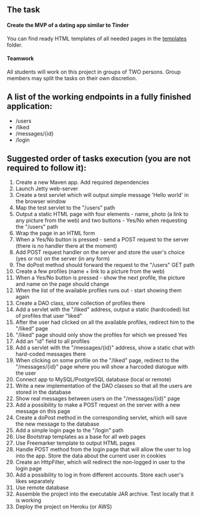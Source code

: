 ## The task 

#### Create the MVP of a dating app similar to Tinder

You can find ready HTML templates of all needed pages in the [templates](./templates) folder.

#### Teamwork

All students will work on this project in groups of TWO persons. Group members may split the tasks on their own discretion.

## A list of the working endpoints in a fully finished application:
- /users
- /liked
- /messages/{id}
- /login

## Suggested order of tasks execution (you are not required to follow it):
1. Create a new Maven app. Add required dependencies
2. Launch Jetty web-server
3. Create a test servlet which will output simple message 'Hello world' in the browser window
4. Map the test servlet to the "/users" path
5. Output a static HTML page with four elements - name, photo (a link to any picture from the web) and two buttons - Yes/No when requesting the "/users" path
6. Wrap the page in an HTML form
7. When a Yes/No button is pressed - send a POST request to the server (there is no handler there at the moment)
8. Add POST request handler on the server and store the user's choice (yes or no) on the server (in any form)
9. The doPost method should forward the request to the "/users" GET path
10. Create a few profiles (name + link to a picture from the web)
11. When a Yes/No button is pressed - show the next profile, the picture and name on the page should change
12. When the list of the available profiles runs out - start showing them again
13. Create a DAO class, store collection of profiles there
14. Add a servlet with the "/liked" address, output a static (hardcoded) list of profiles that user "liked"
15. After the user had clicked on all the available profiles, redirect him to the "/liked" page
16. "/liked" page should only show the profiles for which we pressed Yes
17. Add an "id" field to all profiles 
18. Add a servlet with the "/messages/{id}" address, show a static chat with hard-coded messages there
19. When clicking on some profile on the "/liked" page, redirect to the "/messages/{id}" page where you will show a harcoded dialogue with the user
20. Connect app to MySQL/PostgreSQL database (local or remote)
21. Write a new implementation of the DAO classes so that all the users are stored in the database
22. Show real messages between users on the "/messages/{id}" page
23. Add a possibility to make a POST request on the server with a new message on this page
24. Create a doPost method in the corresponding servlet, which will save the new message to the database
25. Add a simple login page to the "/login" path
26. Use Bootstrap templates as a base for all web pages
27. Use Freemarker template to output HTML pages
28. Handle POST method from the login page that will allow the user to log into the app. Store the data about the current user in cookies
29. Create an HttpFilter, which will redirect the non-logged in user to the login page
30. Add a possibility to log in from different accounts. Store each user's likes separately
31. Use remote database
32. Assemble the project into the executable JAR archive. Test locally that it is working
33. Deploy the project on Heroku (or AWS)
